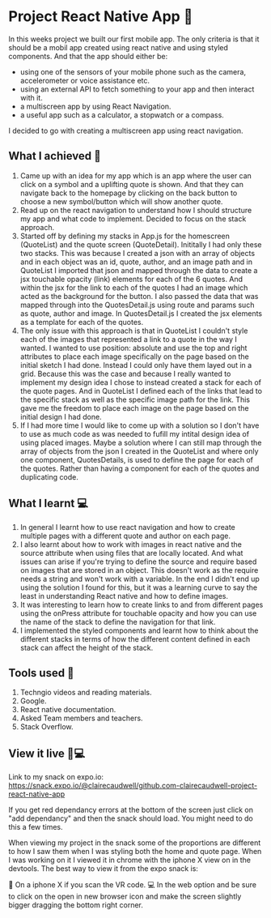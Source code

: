 # Project React Native App 📱
In this weeks project we built our first mobile app. The only criteria is that it should be a mobil app created using react native and using styled components. And that the app should either be:

- using one of the sensors of your mobile phone such as the camera, accelerometer or voice assistance etc.
- using an external API to fetch something to your app and then interact with it.
- a multiscreen app by using React Navigation.
- a useful app such as a calculator, a stopwatch or a compass.

I decided to go with creating a multiscreen app using react navigation.

## What I achieved 💪
1. Came up with an idea for my app which is an app where the user can click on a symbol and a uplifting quote is shown. And that they can navigate back to the homepage by clicking on the back button to choose a new symbol/button which will show another quote. 
2. Read up on the react navigation to understand how I should structure my app and what code to implement. Decided to focus on the stack approach. 
3. Started off by defining my stacks in App.js for the homescreen (QuoteList) and the quote screen (QuoteDetail). Inititally I had only these two stacks. This was because I created a json with an array of objects and in each object was an id, quote, author, and an image path and in QuoteList I imported that json and mapped through the data to create a jsx touchable opacity (link) elements for each of the 6 quotes. And within the jsx for the link to each of the quotes I had an image which acted as the background for the button. I also passed the data that was mapped through into the QuotesDetail.js using route and params such as quote, author and image. In QuotesDetail.js I created the jsx elements as a template for each of the quotes. 
4. The only issue with this approach is that in QuoteList I couldn't style each of the images that represented a link to a quote in the way I wanted. I wanted to use position: absolute and use the top and right attributes to  place each image specifically on the page based on the initial sketch I had done. Instead I could only have them layed out in a grid. Because this was the case and because I really wanted to implement my design idea I chose to instead created a stack for each of the quote pages. And in QuoteList I defined each of the links that lead to the specific stack as well as the specific image path for the link. This gave me the freedom to place each image on the page based on the initial design I had done. 
5. If I had more time I would like to come up with a solution so I don't have to use as much code as was needed to fufill my intital design idea of using placed images. Maybe a solution where I can still map through the array of objects from the json I created in the QuoteList and where only one component, QuotesDetails, is used to define the page for each of the quotes. Rather than having a component for each of the quotes and duplicating code. 

## What I learnt 💻
1. In general I learnt how to use react navigation and how to create multiple pages with a different quote and author on each page. 
2. I also learnt about how to work with images in react native and the source attribute when using files that are locally located. And what issues can arise if you're trying to define the source and require based on images that are stored in an object. This doesn't work as the require needs a string and won't work with a variable. In the end I didn't end up using the solution I found for this, but it was a learning curve to say the least in understanding React native and how to define images.
3. It was interesting to learn how to create links to and from different pages using the onPress attribute for touchable opacity and how you can use the name of the stack to define the navigation for that link.
4. I implemented the styled components and learnt how to think about the different stacks in terms of how the different content defined in each stack can affect the height of the stack. 

## Tools used 🧰
1. Techngio videos and reading materials.
2. Google.
3. React native documentation.
4. Asked Team members and teachers.
5. Stack Overflow. 

## View it live 📱💻
Link to my snack on expo.io:
https://snack.expo.io/@clairecaudwell/github.com-clairecaudwell-project-react-native-app

If you get red dependancy errors at the bottom of the screen just click on "add dependancy" and then the snack should load. You might need to do this a few times.

When viewing my project in the snack some of the proportions are different to how I saw them when I was styling both the home and quote page. When I was working on it I viewed it in chrome with the iphone X view on in the devtools. The best way to view it from the expo snack is: 

📱 On a iphone X if you scan the VR code.
💻 In the web option and be sure to click on the open in new browser icon and make the screen slightly bigger dragging the bottom right corner.